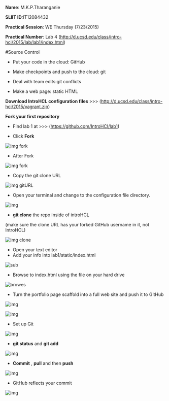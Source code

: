 **Name**: M.K.P.Tharanganie
 
 **SLIIT ID**:IT12084432
 
 **Practical Session**: WE Thursday (7/23/2015)
 
 **Practical Number**: Lab 4         (http://d.ucsd.edu/class/intro-hci/2015/lab/lab1/index.html)

#Source Control

* Put your code in the cloud: GitHub
 
* Make checkpoints and push to the cloud: git
 
* Deal with team edits:git conflicts

* Make a web page: static HTML


**Download IntroHCL configuration files**    >>>  (http://d.ucsd.edu/class/intro-hci/2015/vagrant.zip)

**Fork your first repository** 

* Find lab 1 at >>> (https://github.com/IntroHCI/lab1)

* Click **Fork**

![img fork](http://i60.tinypic.com/123t9ie.jpg)

* After Fork

![img fork](http://i61.tinypic.com/2wr1dm0.jpg)

* Copy the git clone URL

![img gitURL](http://i58.tinypic.com/2lwsto7.jpg)

* Open your terminal and change to the configuration file directory.

![img ](http://i60.tinypic.com/wmkpif.jpg)

* **git clone** the repo inside of introHCL 

(make sure the clone URL has your forked GitHub username in it, not IntroHCL)

![img clone](http://i58.tinypic.com/2ibbymv.jpg)

* Open your text editor
* Add your info into lab1/static/index.html

![sub](http://i57.tinypic.com/2qun5ll.jpg)

* Browse to index.html using the file on your hard drive

![browes](http://i62.tinypic.com/30lynwn.jpg)

* Turn the portfolio page scaffold into a full web site and  push it to GitHub

![img](http://i58.tinypic.com/33kt0mv.jpg)

![img](http://i58.tinypic.com/25rnw3n.jpg)

* Set up Git

![img](http://i62.tinypic.com/mr9zyc.jpg)

* **git status** and **git add**

![img](http://i58.tinypic.com/6jpsn4.jpg)

* **Commit** , **pull** and then **push**

![img](http://i61.tinypic.com/24300p2.jpg)

* GitHub reflects your commit

![img](http://i57.tinypic.com/15ds0f8.jpg)


